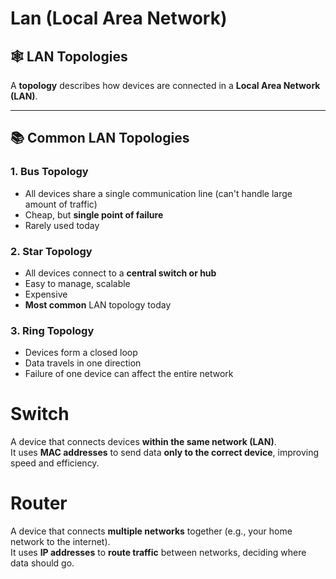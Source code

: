# Lan (Local Area Network)

## 🕸️ LAN Topologies

A **topology** describes how devices are connected in a **Local Area Network (LAN)**.

---

## 📚 Common LAN Topologies

### 1. **Bus Topology**
- All devices share a single communication line (can't handle large amount of traffic)
- Cheap, but **single point of failure**
- Rarely used today

### 2. **Star Topology**
- All devices connect to a **central switch or hub**
- Easy to manage, scalable
- Expensive
- **Most common** LAN topology today

### 3. **Ring Topology**
- Devices form a closed loop
- Data travels in one direction
- Failure of one device can affect the entire network

# Switch
A device that connects devices **within the same network (LAN)**.  
It uses **MAC addresses** to send data **only to the correct device**, improving speed and efficiency.

# Router
A device that connects **multiple networks** together (e.g., your home network to the internet).  
It uses **IP addresses** to **route traffic** between networks, deciding where data should go.

